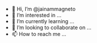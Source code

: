 - 👋 Hi, I’m @jainammagneto
- 👀 I’m interested in ...
- 🌱 I’m currently learning ...
- 💞️ I’m looking to collaborate on ...
- 📫 How to reach me ...

<!---
jainammagneto/jainammagneto is a ✨ special ✨ repository because its `README.md` (this file) appears on your GitHub profile.
You can click the Preview link to take a look at your changes.
--->
